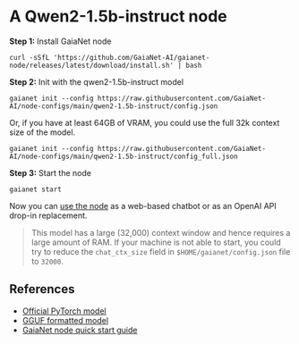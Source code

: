 # A Qwen2-1.5b-instruct node 

**Step 1:** Install GaiaNet node

```
curl -sSfL 'https://github.com/GaiaNet-AI/gaianet-node/releases/latest/download/install.sh' | bash
```

**Step 2:** Init with the qwen2-1.5b-instruct model

```
gaianet init --config https://raw.githubusercontent.com/GaiaNet-AI/node-configs/main/qwen2-1.5b-instruct/config.json
```
Or, if you have at least 64GB of VRAM, you could use the full 32k context size of the model.

```
gaianet init --config https://raw.githubusercontent.com/GaiaNet-AI/node-configs/main/qwen2-1.5b-instruct/config_full.json
```

**Step 3:** Start the node

```
gaianet start
```

Now you can [use the node](https://docs.gaianet.ai/user-guide/mynode) as a web-based chatbot or as an OpenAI API drop-in replacement.

> This model has a large (32,000) context window and hence requires a large amount of RAM. If your machine is not able to start, you could try to reduce the `chat_ctx_size` field in `$HOME/gaianet/config.json` file to `32000`.

## References

* [Official PyTorch model](https://huggingface.co/Qwen/Qwen2-1.5B-Instruct)
* [GGUF formatted model](https://huggingface.co/gaianet/Qwen2-1.5B-Instruct-GGUF)
* [GaiaNet node quick start guide](https://docs.gaianet.ai/node-guide/quick-start)
